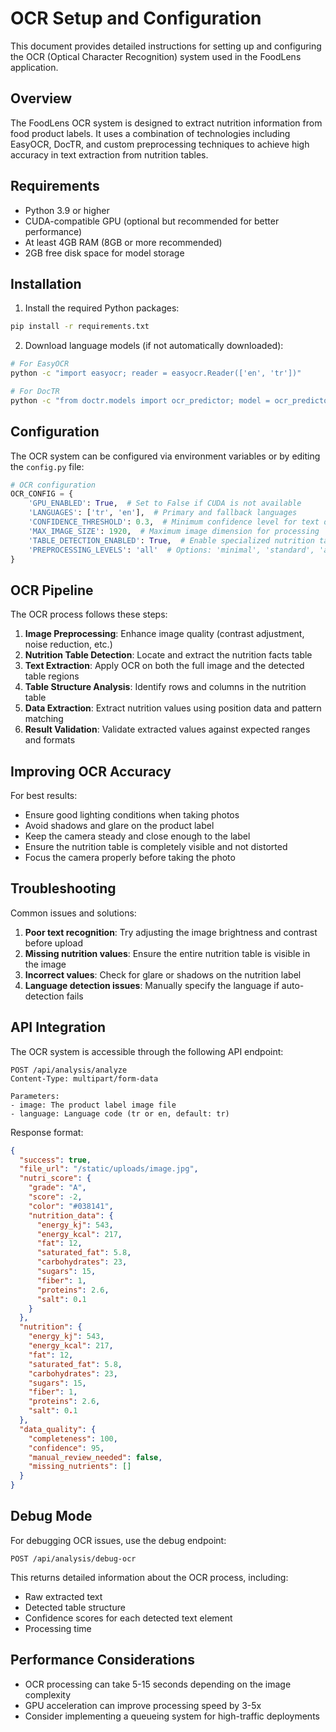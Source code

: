# OCR Setup and Configuration

This document provides detailed instructions for setting up and configuring the OCR (Optical Character Recognition) system used in the FoodLens application.

## Overview

The FoodLens OCR system is designed to extract nutrition information from food product labels. It uses a combination of technologies including EasyOCR, DocTR, and custom preprocessing techniques to achieve high accuracy in text extraction from nutrition tables.

## Requirements

- Python 3.9 or higher
- CUDA-compatible GPU (optional but recommended for better performance)
- At least 4GB RAM (8GB or more recommended)
- 2GB free disk space for model storage

## Installation

1. Install the required Python packages:

```bash
pip install -r requirements.txt
```

2. Download language models (if not automatically downloaded):

```bash
# For EasyOCR
python -c "import easyocr; reader = easyocr.Reader(['en', 'tr'])"

# For DocTR
python -c "from doctr.models import ocr_predictor; model = ocr_predictor(pretrained=True)"
```

## Configuration

The OCR system can be configured via environment variables or by editing the `config.py` file:

```python
# OCR configuration
OCR_CONFIG = {
    'GPU_ENABLED': True,  # Set to False if CUDA is not available
    'LANGUAGES': ['tr', 'en'],  # Primary and fallback languages
    'CONFIDENCE_THRESHOLD': 0.3,  # Minimum confidence level for text detection
    'MAX_IMAGE_SIZE': 1920,  # Maximum image dimension for processing
    'TABLE_DETECTION_ENABLED': True,  # Enable specialized nutrition table detection
    'PREPROCESSING_LEVELS': 'all'  # Options: 'minimal', 'standard', 'all'
}
```

## OCR Pipeline

The OCR process follows these steps:

1. **Image Preprocessing**: Enhance image quality (contrast adjustment, noise reduction, etc.)
2. **Nutrition Table Detection**: Locate and extract the nutrition facts table
3. **Text Extraction**: Apply OCR on both the full image and the detected table regions
4. **Table Structure Analysis**: Identify rows and columns in the nutrition table
5. **Data Extraction**: Extract nutrition values using position data and pattern matching
6. **Result Validation**: Validate extracted values against expected ranges and formats

## Improving OCR Accuracy

For best results:

- Ensure good lighting conditions when taking photos
- Avoid shadows and glare on the product label
- Keep the camera steady and close enough to the label
- Ensure the nutrition table is completely visible and not distorted
- Focus the camera properly before taking the photo

## Troubleshooting

Common issues and solutions:

1. **Poor text recognition**: Try adjusting the image brightness and contrast before upload
2. **Missing nutrition values**: Ensure the entire nutrition table is visible in the image
3. **Incorrect values**: Check for glare or shadows on the nutrition label
4. **Language detection issues**: Manually specify the language if auto-detection fails

## API Integration

The OCR system is accessible through the following API endpoint:

```
POST /api/analysis/analyze
Content-Type: multipart/form-data

Parameters:
- image: The product label image file
- language: Language code (tr or en, default: tr)
```

Response format:

```json
{
  "success": true,
  "file_url": "/static/uploads/image.jpg",
  "nutri_score": {
    "grade": "A",
    "score": -2,
    "color": "#038141",
    "nutrition_data": {
      "energy_kj": 543,
      "energy_kcal": 217,
      "fat": 12,
      "saturated_fat": 5.8,
      "carbohydrates": 23,
      "sugars": 15,
      "fiber": 1,
      "proteins": 2.6,
      "salt": 0.1
    }
  },
  "nutrition": {
    "energy_kj": 543,
    "energy_kcal": 217,
    "fat": 12,
    "saturated_fat": 5.8,
    "carbohydrates": 23,
    "sugars": 15,
    "fiber": 1,
    "proteins": 2.6,
    "salt": 0.1
  },
  "data_quality": {
    "completeness": 100,
    "confidence": 95,
    "manual_review_needed": false,
    "missing_nutrients": []
  }
}
```

## Debug Mode

For debugging OCR issues, use the debug endpoint:

```
POST /api/analysis/debug-ocr
```

This returns detailed information about the OCR process, including:
- Raw extracted text
- Detected table structure
- Confidence scores for each detected text element
- Processing time

## Performance Considerations

- OCR processing can take 5-15 seconds depending on the image complexity
- GPU acceleration can improve processing speed by 3-5x
- Consider implementing a queueing system for high-traffic deployments
